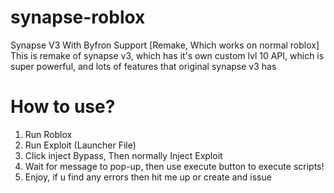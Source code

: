 # synapse-roblox
Synapse V3 With Byfron Support [Remake, Which works on normal roblox]
This is remake of synapse v3, which has it's own custom lvl 10 API, which is super powerful, and lots of features that original synapse v3 has

# How to use?
1. Run Roblox
2. Run Exploit (Launcher File)
3. Click inject Bypass, Then normally Inject Exploit
4. Wait for message to pop-up, then use execute button to execute scripts!
5. Enjoy, if u find any errors then hit me up or create and issue
   

